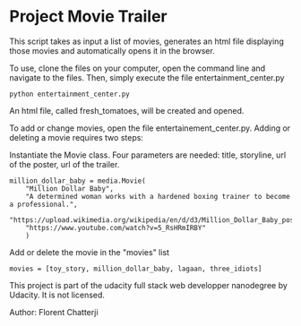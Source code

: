 # Project Movie Trailer

This script takes as input a list of movies, generates an html file displaying those movies and automatically opens it in the browser.

To use, clone the files on your computer, open the command line and navigate to the files. Then, simply execute the file entertainment_center.py

    python entertainment_center.py

An html file, called fresh_tomatoes, will be created and opened. 

To add or change movies, open the file entertainement_center.py. Adding or deleting a movie requires two steps:

Instantiate the Movie class. Four parameters are needed: title, storyline, url of the poster, url of the trailer. 


    million_dollar_baby = media.Movie(
        "Million Dollar Baby",
        "A determined woman works with a hardened boxing trainer to become a professional.",
        "https://upload.wikimedia.org/wikipedia/en/d/d3/Million_Dollar_Baby_poster.jpg",
        "https://www.youtube.com/watch?v=5_RsHRmIRBY"
        )


Add or delete the movie in the "movies" list


    movies = [toy_story, million_dollar_baby, lagaan, three_idiots]


This project is part of the udacity full stack web developper nanodegree by Udacity. It is not licensed.


Author: Florent Chatterji
